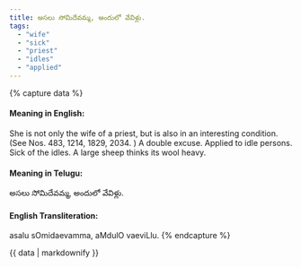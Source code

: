```yaml
---
title: అసలు సోమిదేవమ్మ, అందులో వేవిళ్లు.
tags:
  - "wife"
  - "sick"
  - "priest"
  - "idles"
  - "applied"
---
```


{% capture data %}
#### Meaning in English:
She is not only the wife of a priest, but is also in an interesting condition.
(See Nos. 483, 1214, 1829, 2034. )
A double excuse. Applied to idle persons.
Sick of the idles.
A large sheep thinks its wool heavy.

#### Meaning in Telugu:
అసలు సోమిదేవమ్మ, అందులో వేవిళ్లు.

#### English Transliteration:
asalu sOmidaevamma, aMdulO vaeviLlu.
{% endcapture %}

<div class="notice">{{ data | markdownify }}</div>

